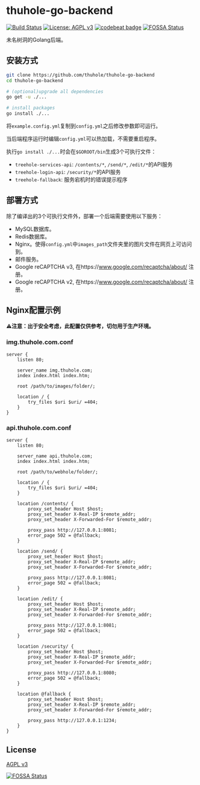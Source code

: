 # thuhole-go-backend

[![Build Status](https://travis-ci.com/thuhole/thuhole-go-backend.svg?branch=master)](https://travis-ci.com/thuhole/thuhole-go-backend)
[![License: AGPL v3](https://img.shields.io/badge/License-AGPL%20v3-blue.svg)](https://www.gnu.org/licenses/agpl-3.0)
[![codebeat badge](https://codebeat.co/badges/d465de5a-345f-4fe8-9f23-ad089691d78d)](https://codebeat.co/projects/github-com-thuhole-thuhole-go-backend-master)
[![FOSSA Status](https://app.fossa.com/api/projects/git%2Bgithub.com%2Fthuhole%2Fthuhole-go-backend.svg?type=shield)](https://app.fossa.com/projects/git%2Bgithub.com%2Fthuhole%2Fthuhole-go-backend?ref=badge_shield)

未名树洞的Golang后端。

## 安装方式
```bash
git clone https://github.com/thuhole/thuhole-go-backend
cd thuhole-go-backend

# (optional)upgrade all dependencies
go get -u ./...

# install packages
go install ./...
```

将`example.config.yml`复制到`config.yml`之后修改参数即可运行。

当后端程序运行时编辑`config.yml`可以热加载，不需要重启程序。

执行`go install ./...`时会在`$GOROOT/bin`生成3个可执行文件：
- `treehole-services-api`: `/contents/*`, `/send/*`, `/edit/*`的API服务
- `treehole-login-api`: `/security/*`的API服务
- `treehole-fallback`: 服务宕机时的错误提示程序

## 部署方式

除了编译出的3个可执行文件外，部署一个后端需要使用以下服务：
- MySQL数据库。
- Redis数据库。
- Nginx。使得`config.yml`中`images_path`文件夹里的图片文件在网页上可访问到。
- 邮件服务。
- Google reCAPTCHA v3, 在https://www.google.com/recaptcha/about/ 注册。
- Google reCAPTCHA v2, 在https://www.google.com/recaptcha/about/ 注册。

## Nginx配置示例

**⚠注意：出于安全考虑，此配置仅供参考，切勿用于生产环境。**

### img.thuhole.com.conf
```
server {
    listen 80;

    server_name img.thuhole.com;
    index index.html index.htm;

    root /path/to/images/folder/;

    location / {
        try_files $uri $uri/ =404;
    }
}
```
### api.thuhole.com.conf
```
server {
    listen 80;

    server_name api.thuhole.com;
    index index.html index.htm;

    root /path/to/webhole/folder/;

    location / {
        try_files $uri $uri/ =404;
    }

    location /contents/ {
        proxy_set_header Host $host;
        proxy_set_header X-Real-IP $remote_addr;
        proxy_set_header X-Forwarded-For $remote_addr;

        proxy_pass http://127.0.0.1:8081;
        error_page 502 = @fallback;
    }

    location /send/ {
        proxy_set_header Host $host;
        proxy_set_header X-Real-IP $remote_addr;
        proxy_set_header X-Forwarded-For $remote_addr;

        proxy_pass http://127.0.0.1:8081;
        error_page 502 = @fallback;
    }

    location /edit/ {
        proxy_set_header Host $host;
        proxy_set_header X-Real-IP $remote_addr;
        proxy_set_header X-Forwarded-For $remote_addr;

        proxy_pass http://127.0.0.1:8081;
        error_page 502 = @fallback;
    }

    location /security/ {
        proxy_set_header Host $host;
        proxy_set_header X-Real-IP $remote_addr;
        proxy_set_header X-Forwarded-For $remote_addr;

        proxy_pass http://127.0.0.1:8080;
        error_page 502 = @fallback;
    }

    location @fallback {
        proxy_set_header Host $host;
        proxy_set_header X-Real-IP $remote_addr;
        proxy_set_header X-Forwarded-For $remote_addr;

        proxy_pass http://127.0.0.1:1234;
    }
}
```

## License
[AGPL v3](./LICENSE)


[![FOSSA Status](https://app.fossa.com/api/projects/git%2Bgithub.com%2Fthuhole%2Fthuhole-go-backend.svg?type=large)](https://app.fossa.com/projects/git%2Bgithub.com%2Fthuhole%2Fthuhole-go-backend?ref=badge_large)
